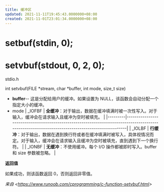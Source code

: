 ```yaml
---
title: 缓冲区
updated: 2021-11-11T19:45:43.0000000+08:00
created: 2021-11-01T23:01:34.0000000+08:00
---
```


# setbuf(stdin, 0);
# setvbuf(stdout, 0, 2, 0);
stdio.h

int setvbuf(FILE \*stream, char \*buffer, int mode, size_t size)

- **buffer**-- 这是分配给用户的缓冲。如果设置为 NULL，该函数会自动分配一个指定大小的缓冲。
- mode
| \_IOFBF | **全缓冲**：对于输出，数据在缓冲填满时被一次性写入。对于输入，缓冲会在请求输入且缓冲为空时被填充。                                                 |
|---------|----------------------------------------------------------------------------------------------------------------------------------------------------|
| \_IOLBF | **行缓冲**：对于输出，数据在遇到换行符或者在缓冲填满时被写入，具体视情况而定。对于输入，缓冲会在请求输入且缓冲为空时被填充，直到遇到下一个换行符。 |
| \_IONBF | **无缓冲**：不使用缓冲。每个 I/O 操作都被即时写入。buffer 和 size 参数被忽略。                                                                     |

**返回值**

如果成功，则该函数返回 0，否则返回非零值。

*来自 \<<https://www.runoob.com/cprogramming/c-function-setvbuf.html>\>*

